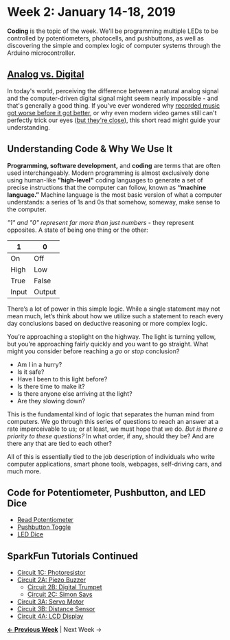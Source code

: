 # Week 2: January 14-18, 2019

**Coding** is the topic of the week. We'll be programming multiple LEDs to be controlled by potentiometers, photocells, and pushbuttons, as well as discovering the simple and complex logic of computer systems through the Arduino microcontroller.

## [Analog vs. Digital](https://learn.sparkfun.com/tutorials/analog-vs-digital/all)

In today's world, perceiving the difference between a natural analog signal and the computer-driven digital signal might seem nearly impossible - and that's generally a good thing. If you've ever wondered why [recorded music got worse before it got better](https://www.quora.com/Are-CDs-better-audio-quality-than-an-MP3), or why even modern video games still can't perfectly trick our eyes ([but they're close](https://www.youtube.com/watch?v=C2BTDCTY8yw)), this short read might guide your understanding.

## Understanding Code & Why We Use It

**Programming, software development,** and **coding** are terms that are often used interchangeably. Modern programming is almost exclusively done using human-like **"high-level"** coding languages to generate a set of precise instructions that the computer can follow, known as **“machine language.”** Machine language is the most basic version of what a computer understands: a series of 1s and 0s that somehow, someway, make sense to the computer.

_"1" and "0" represent far more than just numbers_ - they represent opposites. A state of being one thing or the other:

1 | 0
---|---
On | Off 
High | Low
True | False
Input | Output


There’s a lot of power in this simple logic. While a single statement may not mean much, let’s think about how we utilize such a statement to reach every day conclusions based on deductive reasoning or more complex logic.

You’re approaching a stoplight on the highway. The light is turning yellow, but you’re approaching fairly quickly and you want to go straight. What might you consider before reaching a _go_ or _stop_ conclusion? 
* Am I in a hurry?
* Is it safe?
* Have I been to this light before?
* Is there time to make it? 
* Is there anyone else arriving at the light?
 * Are they slowing down? 

This is the fundamental kind of logic that separates the human mind from computers. We go through this series of questions to reach an answer at a rate imperceivable to us; or at least, we must hope that we do. _But is there a priority to these questions?_ In what order, if any, should they be? And are there any that are tied to each other? 

All of this is essentially tied to the job description of individuals who write computer applications, smart phone tools, webpages, self-driving cars, and much more. 

## Code for Potentiometer, Pushbutton, and LED Dice

* [Read Potentiometer](https://raw.githubusercontent.com/jlaurentpdx/beginning-maker-tech/gh-pages/code/Read_Potentiometer.ino)
* [Pushbutton Toggle](https://raw.githubusercontent.com/jlaurentpdx/beginning-maker-tech/gh-pages/code/Pushbutton_Toggle.ino)
* [LED Dice](https://raw.githubusercontent.com/jlaurentpdx/beginning-maker-tech/gh-pages/code/LED_Dice.ino)

## SparkFun Tutorials Continued
* [Circuit 1C: Photoresistor](https://learn.sparkfun.com/tutorials/sparkfun-inventors-kit-experiment-guide---v40/circuit-1c-photoresistor)
* [Circuit 2A: Piezo Buzzer](https://learn.sparkfun.com/tutorials/sparkfun-inventors-kit-experiment-guide---v40/circuit-2a-buzzer)
  * [Circuit 2B: Digital Trumpet](https://learn.sparkfun.com/tutorials/sparkfun-inventors-kit-experiment-guide---v40/circuit-2b-digital-trumpet)
  * [Circuit 2C: Simon Says](https://learn.sparkfun.com/tutorials/sparkfun-inventors-kit-experiment-guide---v40/circuit-2c-simon-says-game-)
* [Circuit 3A: Servo Motor](https://learn.sparkfun.com/tutorials/sparkfun-inventors-kit-experiment-guide---v40/circuit-3a-servo-motors)
* [Circuit 3B: Distance Sensor](https://learn.sparkfun.com/tutorials/sparkfun-inventors-kit-experiment-guide---v40/circuit-3b-distance-sensor)
* [Circuit 4A: LCD Display](https://learn.sparkfun.com/tutorials/sparkfun-inventors-kit-experiment-guide---v40/circuit-4a-lcd-hello-world)
  
**[&larr; Previous Week](https://jlaurentpdx.github.io/beginning-maker-tech/week/1)** | Next Week &rarr; 
